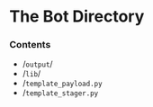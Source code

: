 # The Bot Directory

### Contents

- /`output`/
- /`lib`/
- /`template_payload.py`
- /`template_stager.py`